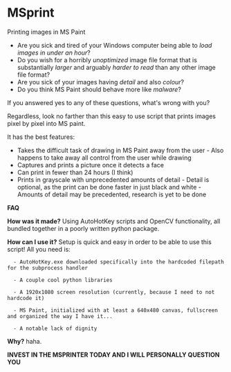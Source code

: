# MSprint
Printing images in MS Paint

- Are you sick and tired of your Windows computer being able to *load images in under an hour*?
- Do you wish for a horribly *unoptimized* image file format that is substantially *larger* and arguably *harder to read* than any other image file format?
- Are you sick of your images having *detail* and also *colour*?
- Do you think MS Paint should behave more like *malware*?

If you answered yes to any of these questions, what's wrong with you?

Regardless, look no farther than this easy to use script that prints images pixel by pixel into MS paint.

It has the best features: 
  - Takes the difficult task of drawing in MS Paint away from the user
        - Also happens to take away all control from the user while drawing
  - Captures and prints a picture once it detects a face
  - Can print in fewer than 24 hours (I think)
  - Prints in grayscale with unprecedented amounts of detail
        - Detail is optional, as the print can be done faster in just black and white 
        - Amounts of detail may be precedented, research is yet to be done
  
__FAQ__

__How was it made?__
      Using AutoHotKey scripts and OpenCV functionality, all bundled together in a poorly written python package.
      
__How can I use it?__
      Setup is quick and easy in order to be able to use this script! All you need is: 
      
      - AutoHotKey.exe downloaded specifically into the hardcoded filepath for the subprocess handler 
      
      - A couple cool python libraries
      
      - A 1920x1080 screen resolution (currently, because I need to not hardcode it)
      
      - MS Paint, initialized with at least a 640x480 canvas, fullscreen and organized the way I have it...
      
      - A notable lack of dignity
      
__Why?__
      haha.
      
      
__INVEST IN THE MSPRINTER TODAY AND I WILL PERSONALLY QUESTION YOU__
